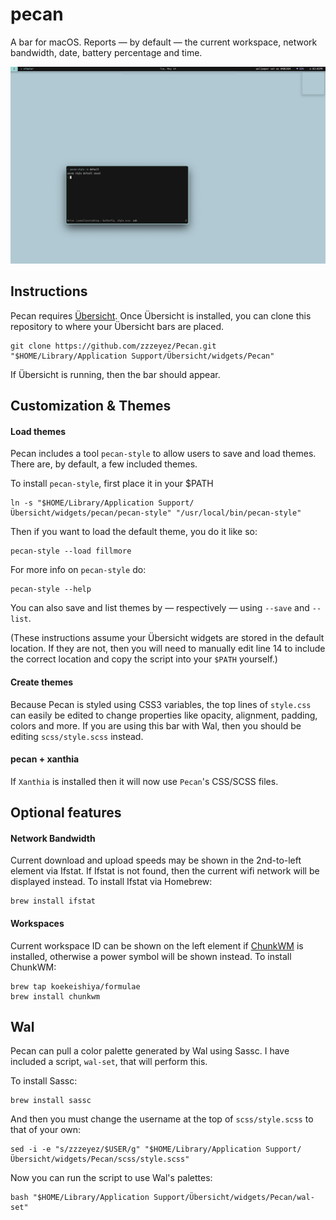 # pecan

A bar for macOS.  Reports — by default — the current workspace, network bandwidth, date, battery percentage and time.

![Screenshot 3](/screenshots/1.jpg)

## Instructions

Pecan requires [Übersicht](http://tracesof.net/uebersicht/).  Once Übersicht is installed, you can clone this repository to where your Übersicht bars are placed.

```
git clone https://github.com/zzzeyez/Pecan.git "$HOME/Library/Application Support/Übersicht/widgets/Pecan"
```

If Übersicht is running, then the bar should appear.

## Customization & Themes

#### Load themes

Pecan includes a tool `pecan-style` to allow users to save and load themes.  There are, by default, a few included themes.

To install `pecan-style`, first place it in your $PATH

```
ln -s "$HOME/Library/Application Support/Übersicht/widgets/pecan/pecan-style" "/usr/local/bin/pecan-style"
```

Then if you want to load the default theme,  you do it like so:

```
pecan-style --load fillmore
```

For more info on `pecan-style` do:
```
pecan-style --help
```

You can also save and list themes by — respectively — using `--save` and `--list`. 

(These instructions assume your Übersicht widgets are stored in the default location.  If they are not, then you will need to manually edit line 14 to include the correct location and copy the script into your `$PATH` yourself.)

#### Create themes

Because Pecan is styled using CSS3 variables, the top lines of `style.css` can easily be edited to change properties like opacity, alignment, padding, colors and more.  If you are using this bar with Wal, then you should be editing `scss/style.scss` instead.

#### pecan + xanthia

If `Xanthia` is installed then it will now use `Pecan`'s CSS/SCSS files.

## Optional features
  
#### Network Bandwidth

Current download and upload speeds may be shown in the 2nd-to-left element via Ifstat.  If Ifstat is not found, then the current wifi network will be displayed instead.  To install Ifstat via Homebrew:

```
brew install ifstat
```
  
#### Workspaces

Current workspace ID can be shown on the left element if [ChunkWM](https://github.com/koekeishiya/chunkwm) is installed, otherwise a power symbol will be shown instead.  To install ChunkWM:
  
```
brew tap koekeishiya/formulae
brew install chunkwm
````

## Wal

Pecan can pull a color palette generated by Wal using Sassc.  I have included a script, `wal-set`, that will perform this.
 
To install Sassc:

```
brew install sassc
```
  
And then you must change the username at the top of `scss/style.scss` to that of your own:

```
sed -i -e "s/zzzeyez/$USER/g" "$HOME/Library/Application Support/Übersicht/widgets/Pecan/scss/style.scss"
```
  
Now you can run the script to use Wal's palettes:

```
bash "$HOME/Library/Application Support/Übersicht/widgets/Pecan/wal-set"
```


